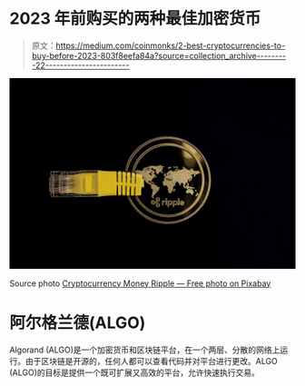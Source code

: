 # 2023 年前购买的两种最佳加密货币

> 原文：<https://medium.com/coinmonks/2-best-cryptocurrencies-to-buy-before-2023-803f8eefa84a?source=collection_archive---------22----------------------->

![](img/d367633c5ae1ce4f21a54a501face8ec.png)

Source photo [Cryptocurrency Money Ripple — Free photo on Pixabay](https://pixabay.com/photos/cryptocurrency-money-ripple-digital-3424779/)

# 阿尔格兰德(ALGO)

Algorand (ALGO)是一个加密货币和区块链平台，在一个两层、分散的网络上运行。由于区块链是开源的，任何人都可以查看代码并对平台进行更改。ALGO (ALGO)的目标是提供一个既可扩展又高效的平台，允许快速执行交易。